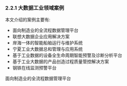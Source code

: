 ### 2.2.1 大数据工业领域案例

本文介绍的案例主要有:

* 面向制造业的全流程数据管理平台
* 联想大数据企业应用解决方案
* 岸海一体的智能船舶运行与维护系统
* 宁夏工业大数据总和管理与应用系统
* 基于工业数据的设备全生命周期智能预警及诊断分析平台
* 基于工业大数据的产品创造过程质量管控解决方案
* 钢铁在线监测预警平台



面向制造业的全流程数据管理平台





